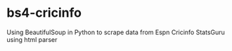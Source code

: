 # bs4-cricinfo
Using BeautifulSoup in Python to scrape data from Espn Cricinfo StatsGuru using html parser
